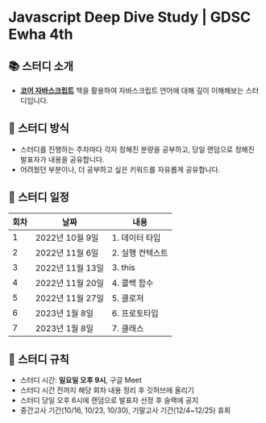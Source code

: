 # Javascript Deep Dive Study | GDSC Ewha 4th
## 📚 스터디 소개

- **[코어 자바스크립트](http://www.yes24.com/Product/Goods/78586788?pid=123487&cosemkid=go15677587165719959&gclid=Cj0KCQjwyt-ZBhCNARIsAKH1174sy7jhg-6_QOMY2oyXpJrm1PbvSR2X8irbHbQd8KVqFV0ri4epzqsaAsm2EALw_wcB)** 책을 활용하여 자바스크립트 언어에 대해 깊이 이해해보는 스터디입니다.

## 📃 스터디 방식

- 스터디를 진행하는 주차마다 각자 정해진 분량을 공부하고, 당일 랜덤으로 정해진 발표자가 내용을 공유합니다.
- 어려웠던 부분이나, 더 공부하고 싶은 키워드를 자유롭게 공유합니다.
    
## 📅 스터디 일정

|회차|날짜|내용|
|-|---|---|
|1|2022년 10월 9일|1. 데이터 타입|
|2|2022년 11월 6일|2. 실행 컨텍스트|
|3|2022년 11월 13일|3. this|
|4|2022년 11월 20일|4. 콜백 함수|
|5|2022년 11월 27일|5. 클로저|
|6|2023년 1월 8일|6. 프로토타입|
|7|2023년 1월 8일|7. 클래스|

## 📌 스터디 규칙

- 스터디 시간: **일요일 오후 9시**, 구글 Meet
- 스터디 시간 전까지 해당 회차 내용 정리 후 깃허브에 올리기
- 스터디 당일 오후 6시에 랜덤으로 발표자 선정 후 슬랙에 공지
- 중간고사 기간(10/16, 10/23, 10/30), 기말고사 기간(12/4~12/25) 휴회
